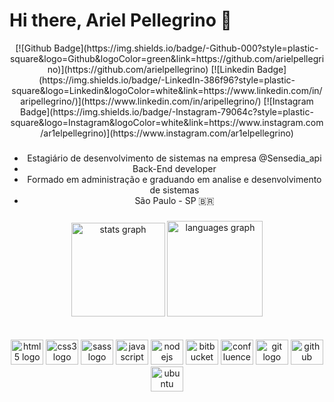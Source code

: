 # Hi there, Ariel Pellegrino 🤌


<div align="center">
[![Github Badge](https://img.shields.io/badge/-Github-000?style=plastic-square&logo=Github&logoColor=green&link=https://github.com/arielpellegrino)](https://github.com/arielpellegrino)   [![Linkedin Badge](https://img.shields.io/badge/-LinkedIn-386f96?style=plastic-square&logo=Linkedin&logoColor=white&link=https://www.linkedin.com/in/aripellegrino/)](https://www.linkedin.com/in/aripellegrino/)   [![Instagram Badge](https://img.shields.io/badge/-Instagram-79064c?style=plastic-square&logo=Instagram&logoColor=white&link=https://www.instagram.com/ar1elpellegrino)](https://www.instagram.com/ar1elpellegrino) 

###
- Estagiário de desenvolvimento de sistemas na empresa @Sensedia_api
- Back-End developer
- Formado em administração e graduando em analise e desenvolvimento de sistemas
- São Paulo - SP 🇧🇷


###
</div> 
  
<div align="center">
  <img src="https://github-readme-stats.vercel.app/api?hide_title=true&hide_rank=false&show_icons=true&include_all_commits=true&count_private=true&disable_animations=false&theme=ocean_dark&locale=pt-br&hide_border=true&username=arielpellegrino" height="150" alt="stats graph"  />
  <img src="https://github-readme-stats.vercel.app/api/top-langs?locale=pt-br&hide_title=false&layout=compact&card_width=320&langs_count=12&theme=ocean_dark&hide_border=true&username=arielpellegrino" height="153" alt="languages graph"  />
</div>

</br>
</br>

<div align="center">
  <img src="https://cdn.jsdelivr.net/gh/devicons/devicon/icons/html5/html5-original.svg" height="40" width="52" alt="html5 logo"  />
  <img src="https://cdn.jsdelivr.net/gh/devicons/devicon/icons/css3/css3-original.svg" height="40" width="52" alt="css3 logo"  />
  <img src="https://cdn.jsdelivr.net/gh/devicons/devicon/icons/sass/sass-original.svg" height="40" width="52" alt="sass logo"  />
  <img src="https://cdn.jsdelivr.net/gh/devicons/devicon/icons/javascript/javascript-original.svg" height="40" width="52" alt="javascript logo"  />
  <img src="https://cdn.jsdelivr.net/gh/devicons/devicon/icons/nodejs/nodejs-original.svg" height="40" width="52" alt="nodejs logo"  />
  <img src="https://cdn.jsdelivr.net/gh/devicons/devicon/icons/bitbucket/bitbucket-original.svg" height="40" width="52" alt="bitbucket logo"  />
  <img src="https://cdn.jsdelivr.net/gh/devicons/devicon/icons/confluence/confluence-original.svg" height="40" width="52" alt="confluence logo"  />
  <img src="https://cdn.jsdelivr.net/gh/devicons/devicon/icons/git/git-original.svg" height="40" width="52" alt="git logo"  />
  <img src="https://cdn.jsdelivr.net/gh/devicons/devicon/icons/github/github-original.svg" height="40" width="52" alt="github logo"  />
  <img src="https://cdn.jsdelivr.net/gh/devicons/devicon/icons/ubuntu/ubuntu-plain.svg" height="40" width="52" alt="ubuntu logo"  />
</div>












